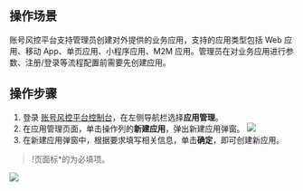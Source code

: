 ## 操作场景
账号风控平台支持管理员创建对外提供的业务应用，支持的应用类型包括 Web 应用、移动 App、单页应用、小程序应用、M2M 应用。管理员在对业务应用进行参数、注册/登录等流程配置前需要先创建应用。


## 操作步骤
1. 登录 [账号风控平台控制台](https://console.cloud.tencent.com/ciam)，在左侧导航栏选择**应用管理**。
2. 在应用管理页面，单击操作列的**新建应用**，弹出新建应用弹窗。
![](https://main.qcloudimg.com/raw/39d602e8747cad6d90f0f22d2afd1b19.png)
3. 在新建应用弹窗中，根据要求填写相关信息，单击**确定**，即可创建新应用。
>!页面标*的为必填项。
>
![](https://qcloudimg.tencent-cloud.cn/raw/d13756c9443bb4f71c37609c7947c5df.png)
